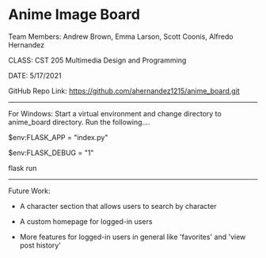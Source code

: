 <h1>Anime Image Board</h1>

Team Members: Andrew Brown, Emma Larson, Scott Coonis, Alfredo Hernandez

CLASS: CST 205 Multimedia Design and Programming

DATE: 5/17/2021

GitHub Repo Link: https://github.com/ahernandez1215/anime_board.git

-------------------------

For Windows: Start a virtual environment and change directory to anime_board directory.
Run the following....

$env:FLASK_APP = "index.py"

$env:FLASK_DEBUG = "1"

flask run

-------------------------

Future Work:

- A character section that allows users to search by character

- A custom homepage for logged-in users

- More features for logged-in users in general like 'favorites' and 'view post history'
